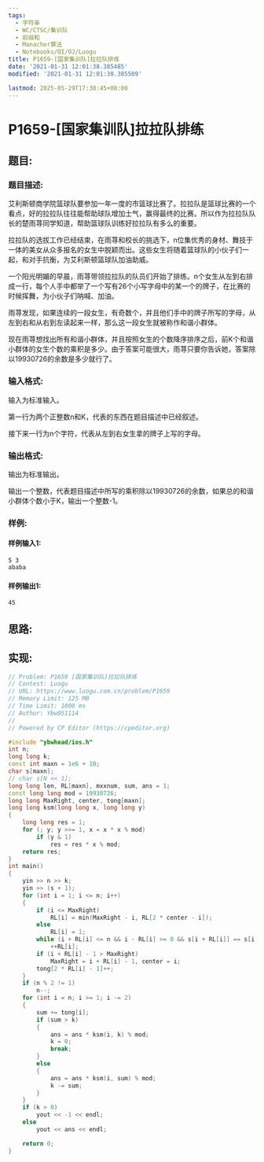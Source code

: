 ```yaml
---
tags: 
  - 字符串
  - WC/CTSC/集训队
  - 前缀和
  - Manacher算法
  - Notebooks/OI/OJ/Luogu
title: P1659-[国家集训队]拉拉队排练
date: '2021-01-31 12:01:38.385485'
modified: '2021-01-31 12:01:38.385509'

lastmod: 2025-05-29T17:38:45+08:00
---
```

# P1659-[国家集训队]拉拉队排练
## 题目:
### 题目描述:
艾利斯顿商学院篮球队要参加一年一度的市篮球比赛了。拉拉队是篮球比赛的一个看点，好的拉拉队往往能帮助球队增加士气，赢得最终的比赛。所以作为拉拉队队长的楚雨荨同学知道，帮助篮球队训练好拉拉队有多么的重要。

拉拉队的选拔工作已经结束，在雨荨和校长的挑选下，n位集优秀的身材、舞技于一体的美女从众多报名的女生中脱颖而出。这些女生将随着篮球队的小伙子们一起，和对手抗衡，为艾利斯顿篮球队加油助威。

一个阳光明媚的早晨，雨荨带领拉拉队的队员们开始了排练。n个女生从左到右排成一行，每个人手中都举了一个写有26个小写字母中的某一个的牌子，在比赛的时候挥舞，为小伙子们呐喊、加油。

雨荨发现，如果连续的一段女生，有奇数个，并且他们手中的牌子所写的字母，从左到右和从右到左读起来一样，那么这一段女生就被称作和谐小群体。

现在雨荨想找出所有和谐小群体，并且按照女生的个数降序排序之后，前K个和谐小群体的女生个数的乘积是多少。由于答案可能很大，雨荨只要你告诉她，答案除以19930726的余数是多少就行了。

### 输入格式:
输入为标准输入。

第一行为两个正整数n和K，代表的东西在题目描述中已经叙述。

接下来一行为n个字符，代表从左到右女生拿的牌子上写的字母。

### 输出格式:
输出为标准输出。

输出一个整数，代表题目描述中所写的乘积除以19930726的余数，如果总的和谐小群体个数小于K，输出一个整数-1。

### 样例:
#### 样例输入1:
```
5 3
ababa
```
#### 样例输出1:
```
45

```
## 思路:

## 实现:
```cpp
// Problem: P1659 [国家集训队]拉拉队排练
// Contest: Luogu
// URL: https://www.luogu.com.cn/problem/P1659
// Memory Limit: 125 MB
// Time Limit: 1000 ms
// Author: Ybw051114
//
// Powered by CP Editor (https://cpeditor.org)

#include "ybwhead/ios.h"
int n;
long long k;
const int maxn = 1e6 + 10;
char s[maxn];
// char s[N << 1];
long long len, RL[maxn], mxxnum, sum, ans = 1;
const long long mod = 19930726;
long long MaxRight, center, tong[maxn];
long long ksm(long long x, long long y)
{
    long long res = 1;
    for (; y; y >>= 1, x = x * x % mod)
        if (y & 1)
            res = res * x % mod;
    return res;
}
int main()
{
    yin >> n >> k;
    yin >> (s + 1);
    for (int i = 1; i <= n; i++)
    {
        if (i <= MaxRight)
            RL[i] = min(MaxRight - i, RL[2 * center - i]);
        else
            RL[i] = 1;
        while (i + RL[i] <= n && i - RL[i] >= 0 && s[i + RL[i]] == s[i - RL[i]])
            ++RL[i];
        if (i + RL[i] - 1 > MaxRight)
            MaxRight = i + RL[i] - 1, center = i;
        tong[2 * RL[i] - 1]++;
    }
    if (n % 2 != 1)
        n--;
    for (int i = n; i >= 1; i -= 2)
    {
        sum += tong[i];
        if (sum > k)
        {
            ans = ans * ksm(i, k) % mod;
            k = 0;
            break;
        }
        else
        {
            ans = ans * ksm(i, sum) % mod;
            k -= sum;
        }
    }
    if (k > 0)
        yout << -1 << endl;
    else
        yout << ans << endl;

    return 0;
}
```
